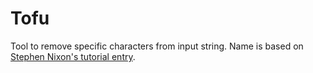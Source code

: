 # Tofu
Tool to remove specific characters from input string. Name is based on [Stephen Nixon's tutorial entry](https://typefloundry.com/manipulate-strings-with-python.html).
